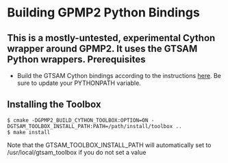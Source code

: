 Building GPMP2 Python Bindings
===================================================
This is a mostly-untested, experimental Cython wrapper around GPMP2. It uses the
GTSAM Python wrappers.
Prerequisites
------

- Build the GTSAM Cython bindings according to the instructions [here](https://github.com/borglab/gtsam/tree/develop/cython). Be sure to update your PYTHONPATH variable.


Installing the Toolbox
-----

```
$ cmake -DGPMP2_BUILD_CYTHON_TOOLBOX:OPTION=ON -DGTSAM_TOOLBOX_INSTALL_PATH:PATH=/path/install/toolbox ..
$ make install
```

Note that the GTSAM_TOOLBOX_INSTALL_PATH will automatically set to
/usr/local/gtsam_toolbox if you do not set a value

